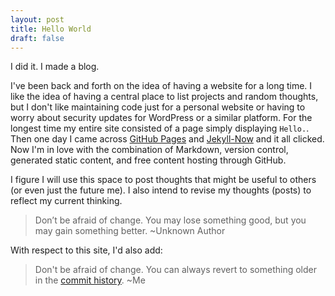```yaml
---
layout: post
title: Hello World
draft: false
---
```


I did it. I made a blog.

I've been back and forth on the idea of having a website for a long time.  I like the idea of having a central place to list projects and random thoughts, but I don't like maintaining code just for a personal website or having to worry about security updates for WordPress or a similar platform.  For the longest time my entire site consisted of a page simply displaying `Hello.`. Then one day I came across [GitHub Pages](https://pages.github.com/) and [Jekyll-Now](https://github.com/barryclark/jekyll-now) and it all clicked. Now I'm in love with the combination of Markdown, version control, generated static content, and free content hosting through GitHub.

I figure I will use this space to post thoughts that might be useful to others (or even just the future me). I also intend to revise my thoughts (posts) to reflect my current thinking.

> Don’t be afraid of change. You may lose something good, but you may gain something better. ~Unknown Author

With respect to this site, I'd also add: 

> Don't be afraid of change. You can always revert to something older in the [commit history](https://github.com/benjholla/benjholla.github.io/commits/master). ~Me